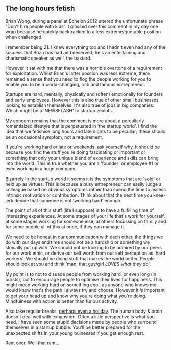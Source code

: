 ## The long hours fetish

Brian Wong, during a panel at Echelon 2012 uttered the unfortunate phrase "Don't hire people with kids". I glossed over this comment in my day one wrap because he quickly backtracked to a less extreme/quotable position when challenged.

I remember being 21. I knew everything too and I hadn't even had any of the success that Brian has had and deserved, he's an entertaining and charismatic speaker as well, the bastard.

However it sat with me that there was a horrible overtone of a requirement for exploitation. Whilst Brian's latter position was less extreme, there remained a sense that you need to flog the people working for you to enable you to be a world-changing, rich and famous entrepreneur.

Startups are hard, mentally, physically and (often) emotionally for founders and early employees. However this is also true of other small businesses looking to establish themselves. It's also true of jobs in big companies. Which might be a 'NEWSFLASH' to startup zealots.

My concern remains that the comment is more about a perculiarly romantisized lifestyle that is perpetuated in 'the startup world'. I find the idea that we fetishise long hours and late nights to be peculiar; these should be an occasional symptom, not a requirement.

If you're working hard or late or weekends, ask yourself why. It should be because you find the stuff you're doing fascinating or important or something that only your unique blend of experience and skills can bring into the world. This is true whether you are a 'founder' or employee #1 or even working in a huge company.

Bizarrely in the startup world it seems it is the symptoms that are 'sold' or held up as virtues. This is because a busy entrepreneur can easily judge a colleague based on obvious symptoms rather than spend the time to assess intrinsic motivation or contribution. Think about that the next time you knee-jerk decide that someone is not 'working hard' enough.

The point of all of this stuff (life I suppose) is to have a fulfilling time of interesting experiences. At some stages of your life that's work for yourself, at some stages working for someone else, at others focussing on family and for some people all of this at once, if they can manage it.

We need to be honest in our communication with each other, the things we do with our days and time should not be a hardship or something we stoically put up with. We should not be looking to be admired by our peers for our work ethic, or derive our self worth from our self perception as 'hard workers'. We should be doing stuff that makes the world better. People should look at you and think 'man, that guy/girl *LOVES what they do*'.

My point is to not to disuade people from working hard, or even long (in bursts), but to encourage people to optimise their lives for happiness. This might mean working hard on something cool, as anyone who knows me would know that's the path I always try and choose. However it *is* important to get your head up and know why you're doing what you're doing. Mindfulness with action is better than furious activity.

Also take regular breaks, [perhaps even a holiday](http://impulseflyer.com/welcome/andy). The human body & brain doesn't deal well with exhaustion. Often a little perspective is what you need, I have seen some stupid decisions made by people who surround themselves in a startup bubble. You'll be better prepared for the unexpected shifts in your young buinesses if you get enough rest.

Rant over. Well that rant...


